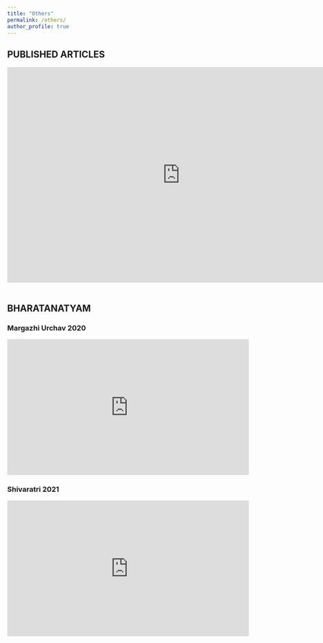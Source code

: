 ```yaml
---
title: "Others"
permalink: /others/
author_profile: true
---
```



## PUBLISHED ARTICLES

<embed src="https://myvoice.opindia.com/2020/08/gendered-social-impact-of-the-covid-19-pandemic/" style="width:800px; height: 500px;">

<br>
<br>


## BHARATANATYAM

### Margazhi Urchav 2020
<iframe width="560" height="315" src="https://www.youtube.com/embed/gnSEx5xvX-I?start=701" title="YouTube video player" frameborder="0" allow="accelerometer; autoplay; clipboard-write; encrypted-media; gyroscope; picture-in-picture" allowfullscreen></iframe>


### Shivaratri 2021
<iframe width="560" height="315" src="https://www.youtube.com/embed/dJ9hC08Lp90?start=1131" title="YouTube video player" frameborder="0" allow="accelerometer; autoplay; clipboard-write; encrypted-media; gyroscope; picture-in-picture" allowfullscreen></iframe>